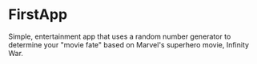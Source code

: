 # FirstApp

Simple, entertainment app that uses a random number generator to determine your "movie fate" based on Marvel's superhero movie, Infinity War.
